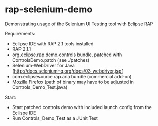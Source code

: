 rap-selenium-demo
=================

Demonstrating usage of the Selenium UI Testing tool with Eclipse RAP

Requirements:
* Eclipse IDE with RAP 2.1 tools installed
* RAP 2.1.1
* org.eclipse.rap.demo.controls bundle, patched with ControlsDemo.patch (see ./patches)
* Selenium-WebDriver for Java (http://docs.seleniumhq.org/docs/03_webdriver.jsp(
* com.eclipsesource.rap.aria bundle (commercial add-on)
* Mozilla Firefox (path of binary may have to be adjusted in Controls_Demo_Test.java)

Start:
* Start patched controls demo with included launch config from the Eclispe IDE
* Run Controls_Demo_Test as a JUnit Test
